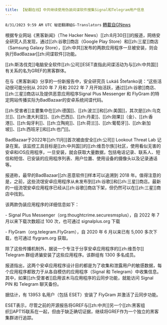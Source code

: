 ```yaml
---
title: 【秘翻在线】中共继续使用伪装间谍软件搜集Signal和Telegram用户信息
---
```

`8/31/2023 9:59 AM UTC 秘密翻譯組G-Translators` [轉載自GNews](https://gnews.org/articles/1625271)

根据专业网站《黑客新闻》（The Hacker News）[[zh:8月30日]]的报道，网络安全研究人员发现，通过[[zh:谷歌]]商店（Google Play Store）和[[zh:三星]]商店（Samsung Galaxy Store），[[zh:中共]]发布的两款应用程序一旦被安装，则会执行BadBazaar[[zh:间谍软件]]功能。

[[zh:斯洛伐克]]电脑安全软件[[zh:公司]]ESET直指此间谍活动为与[[zh:中共国]]有关系的名为GREF的黑客群体。

在与《黑客新闻》分享的一份新报告中，安全研究员 Lukáš Štefanko说：“这些活动很可能分别从 2020 年 7 月和 2022 年 7 月开始活跃，通过[[zh:谷歌]]商店、[[zh:三星]]商店以及提供恶意应用程序Signal Plus Messenger 和 FlyGram 的特定网站传播实际为BadBazaar的安卓系统间谍代码。

[[zh:受害者]]主要集中在[[zh:德国]]、[[zh:波兰]]和[[zh:美国]]，其次是[[zh:乌克兰]]、[[zh:澳大利亚]]、[[zh:巴西]]、[[zh:丹麦]]、[[zh:刚果]]（金）、[[zh:香港]]、[[zh:匈牙利]]、[[zh:立陶宛]]、[[zh:荷兰]]、[[zh:葡萄牙]]、[[zh:新加坡]]、[[zh:西班牙]]和[[zh:也门]]。

BadBazaar于2022年[[zh:11月]]首次被由安全[[zh:公司]] Lookout Threat Lab 记录在案。该监控工具目标是[[zh:中共国]]的[[zh:维吾尔族]]社区，使用看似无害的安卓和iOS应用程序，一旦安装，就会获取大量数据，包括电话记录、联系人、短信和短信、已安装的应用程序列表、用户位置、使用设备的摄像头以及记录通话等。

报道称，最早的BadBazaar[[zh:恶意软件]]样本可以追溯到 2018 年。值得注意的是，之前，这些流氓安卓应用程序从未发布到[[zh:谷歌]]和[[zh:三星]]商店。最新的一组流氓安卓应用程序已经从[[zh:谷歌]]商店下架，但仍然可以在[[zh:三星]]商店中找到。

该两款伪装应用程序的详细信息如下：

\- Signal Plus Messenger（org.thoughtcrime.securesmsplus），自 2022 年 7 月以来下载次数超过 100 次，也可通过 signalplus.org 下载

\- FlyGram（org.telegram.FlyGram），自 2020 年 6 月以来已有 5,000 多次下载，也可通过 flygram.org 获取。

除了这些传播机制外，据说一个专注于分享安卓应用程序的[[zh:维吾尔]] Telegram 群组诱骗安装了这些应用程序。该群组有 1300 多名成员。

报道指出，这两个安卓应用程序设计目的都是为了收集和泄露用户的敏感数据，每个应用程序都致力于从各自模仿的应用程序（Signal 和 Telegram）中收集信息。其中，如果[[zh:受害者]]启用该木马应用程序的云同步功能，就能访问 Signal PIN 和 Telegram 聊天备份。

据估计，有 13953 名用户（包括 ESET）安装了 FlyGram 并激活了云同步功能。

ESET表示，尽管之前的开源报告将GREF与[[zh:中共]]另一个[[zh:黑客组织]]APT15联系在一起，但由于缺乏确切证据，继续将GREF作为一个独立的黑客集群进行追踪。
